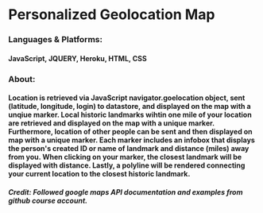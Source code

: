 # Personalized Geolocation Map   

### Languages & Platforms:
#### JavaScript, JQUERY, Heroku, HTML, CSS

### About: 
#### Location is retrieved via JavaScript navigator.goelocation object, sent (latitude, longitude, login) to datastore, and displayed on the map with a unqiue marker. Local historic landmarks wihtin one mile of your location are retrieved and displayed on the map with a unique marker. Furthermore, location of other people can be sent and then displayed on map with a unique marker. Each marker includes an infobox that displays the person's created ID or name of landmark and distance (miles) away from you. When clicking on your marker, the closest landmark will be displayed with distance. Lastly, a polyline will be rendered connecting your current location to the closest historic landmark. 

##### Credit: Followed google maps API documentation and examples from github course account. 	
